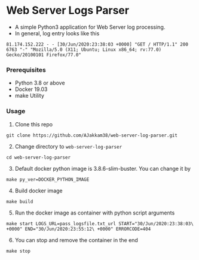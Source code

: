 # Web Server Logs Parser
* A simple Python3 application for Web Server log processing.
* In general, log entry looks like this 
```
81.174.152.222 - - [30/Jun/2020:23:38:03 +0000] "GET / HTTP/1.1" 200 6763 "-" "Mozilla/5.0 (X11; Ubuntu; Linux x86_64; rv:77.0) Gecko/20100101 Firefox/77.0"
```

### Prerequisites
* Python 3.8 or above
* Docker 19.03
* make Utility

### Usage
1. Clone this repo
```
git clone https://github.com/AJakkam38/web-server-log-parser.git
```
2. Change directory to `web-server-log-parser`
```
cd web-server-log-parser
```
3. Default docker python image is 3.8.6-slim-buster.
   You can change it by
```
make py_ver=DOCKER_PYTHON_IMAGE
```
4. Build docker image
```
make build
```
5. Run the docker image as container with python script arguments
```
make start LOGS_URL=pass_logsfile.txt_url START="30/Jun/2020:23:38:03\ +0000" END="30/Jun/2020:23:55:12\ +0000" ERRORCODE=404
```
6. You can stop and remove the container in the end
```
make stop
```
